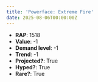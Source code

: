 ```yaml
---
title: 'Powerface: Extreme Fire'
date: 2025-08-06T00:00:00Z
---
```

- **RAP**: 1518
- **Value**: -1
- **Demand level**: -1
- **Trend**: -1
- **Projected?**: True
- **Hyped?**: True
- **Rare?**: True
